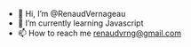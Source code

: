 - 👋 Hi, I’m @RenaudVernageau
- 🌱 I’m currently learning Javascript
- 📫 How to reach me renaudvrng@gmail.com

<!---
RenaudVernageau/RenaudVernageau is a ✨ special ✨ repository because its `README.md` (this file) appears on your GitHub profile.
You can click the Preview link to take a look at your changes.
--->
